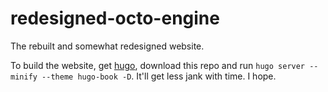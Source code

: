 # redesigned-octo-engine
The rebuilt and somewhat redesigned website. 

To build the website, get [hugo](https://gohugo.io/), download this repo and run `hugo server --minify --theme hugo-book -D`. It'll get less jank with time. I hope. 
